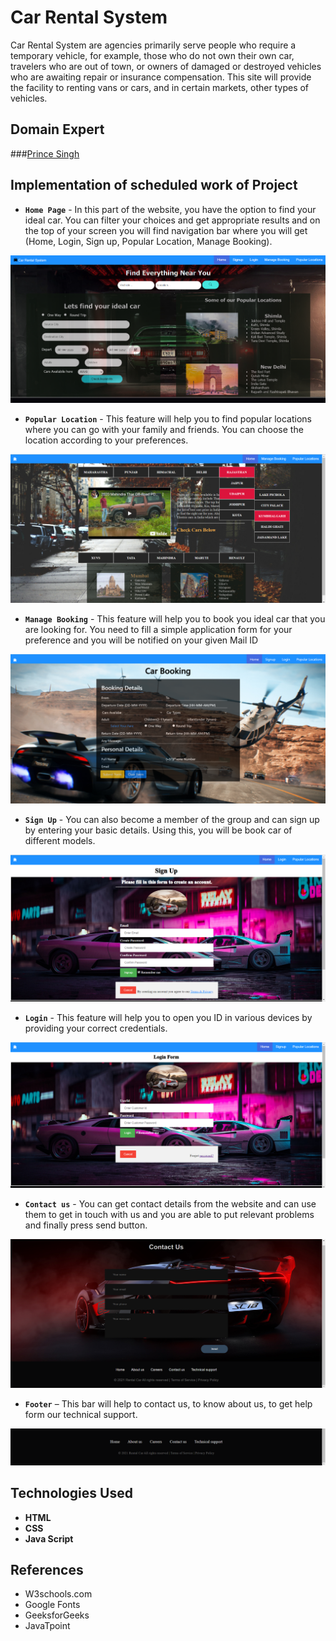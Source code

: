 # Car Rental System
Car Rental System are agencies primarily serve people who require a temporary vehicle, for example, those who do not own their own car, travelers who are out of town, or owners of damaged or destroyed vehicles who are awaiting repair or insurance compensation. This site will provide the facility to renting vans or cars, and in certain markets, other types of vehicles.

## Domain Expert
###[Prince Singh](https://linkedin.com/in/ik07onkar "Google's Homepage")

## Implementation of scheduled work of Project

* __`Home Page`__ - In this part of the website, you have the option to find your ideal car. You can filter your choices and get appropriate results and on the top of your screen you will find navigation bar where you will get (Home, Login, Sign up, Popular Location, Manage Booking).

![alt text](https://github.com/ik07onkar/Car_Rental_System/blob/main/images/ss_home_page.png?raw=true)


*	__`Popular Location`__ - This feature will help you to find popular locations where you can go with your family and friends. You can choose the location according to your preferences.

![alt text](https://github.com/ik07onkar/Car_Rental_System/blob/main/images/ss_popular_location.png?raw=true)


*	__`Manage Booking`__ - This feature will help you to book you ideal car that you are looking for. You need to fill a simple application form for your preference and you will be notified on your given Mail ID

![alt text](https://github.com/ik07onkar/Car_Rental_System/blob/main/images/ss_manage_page.png?raw=true)


*	__`Sign Up`__ - You can also become a member of the group and can sign up by entering your basic details. Using this, you will be book car of different models. 

![alt text](https://github.com/ik07onkar/Car_Rental_System/blob/main/images/ss_signup.png?raw=true)


* __`Login`__ - This feature will help you to open you ID in various devices by providing your correct credentials.

![alt text](https://github.com/ik07onkar/Car_Rental_System/blob/main/images/ss_login.png?raw=true)


*	__`Contact us`__ - You can get contact details from the website and can use them to get in touch with us and you are able to put relevant problems and finally press send button.

![alt text](https://github.com/ik07onkar/Car_Rental_System/blob/main/images/ss_contact_us.png?raw=true)


*	__`Footer`__ – This bar will help to contact us, to know about us, to get help form our technical support.

![alt text](https://github.com/ik07onkar/Car_Rental_System/blob/main/images/ss_footer_bar.png?raw=true)


## Technologies Used
*	__HTML__
*	__CSS__
*	__Java Script__

## References
*	W3schools.com
*	Google Fonts
*	GeeksforGeeks
*	JavaTpoint
